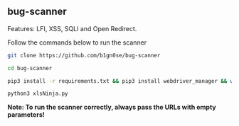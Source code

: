 ## bug-scanner

Features: LFI, XSS, SQLI and Open Redirect.

Follow the commands below to run the scanner

```sh
git clone https://github.com/b1gn0se/bug-scanner
```
```sh
cd bug-scanner
```
```sh
pip3 install -r requirements.txt && pip3 install webdriver_manager && wget https://dl.google.com/linux/direct/google-chrome-stable_current_amd64.deb && apt -y install ./google-chrome-stable_current_amd64.deb && rm google-chrome-stable_current_amd64.deb
```
```sh
python3 xlsNinja.py
```

**Note: To run the scanner correctly, always pass the URLs with empty parameters!**
